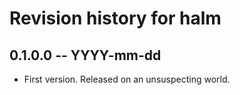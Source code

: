 # Revision history for halm

## 0.1.0.0 -- YYYY-mm-dd

* First version. Released on an unsuspecting world.
